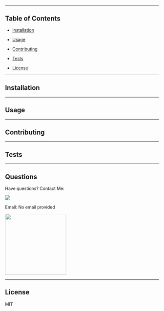 # 


<hr>

## Table of Contents
    
* [Installation](#Installation)
    
* [Usage](#Usage)
    
* [Contributing](#Contributing)
    
* [Tests](#Tests)
    
* [License](#License)
<hr>

## Installation

<hr>

## Usage

<hr>

## Contributing 

<hr>

## Tests
<hr>

## Questions
 Have questions? Contact Me: 

 [![](https://img.shields.io/static/v1?label=Contact&message=Github&color=blue)](#https://github.com/JonathanHansen98) 

Email: No email provided 
 
<img src="https://avatars3.githubusercontent.com/u/58758929?v=4" width="200" height="200" />
<hr>


## License
MIT